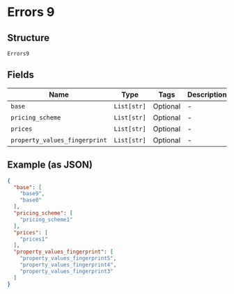 
# Errors 9

## Structure

`Errors9`

## Fields

| Name | Type | Tags | Description |
|  --- | --- | --- | --- |
| `base` | `List[str]` | Optional | - |
| `pricing_scheme` | `List[str]` | Optional | - |
| `prices` | `List[str]` | Optional | - |
| `property_values_fingerprint` | `List[str]` | Optional | - |

## Example (as JSON)

```json
{
  "base": [
    "base9",
    "base0"
  ],
  "pricing_scheme": [
    "pricing_scheme1"
  ],
  "prices": [
    "prices1"
  ],
  "property_values_fingerprint": [
    "property_values_fingerprint5",
    "property_values_fingerprint4",
    "property_values_fingerprint3"
  ]
}
```

